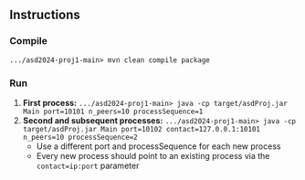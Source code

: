 ## Instructions

### Compile

```.../asd2024-proj1-main> mvn clean compile package```

### Run

1. **First process:** `.../asd2024-proj1-main> java -cp target/asdProj.jar Main port=10101 n_peers=10 processSequence=1`  
2. **Second and subsequent processes:** `.../asd2024-proj1-main> java -cp target/asdProj.jar Main port=10102
     contact=127.0.0.1:10101 n_peers=10 processSequence=2`
     - Use a different port and processSequence for each new process
     - Every new process should point to an existing process via the `contact=ip:port` parameter
